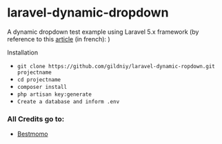 # laravel-dynamic-dropdown

A dynamic dropdown test example using Laravel 5.x framework (by reference to this [article](http://laravel.sillo.org/une-liste-de-choix-dynamique/) (in french): )

Installation

- `git clone https://github.com/gildniy/laravel-dynamic-ropdown.git projectname`
- `cd projectname`
- `composer install`
- `php artisan key:generate`
- `Create a database and inform .env`

### All Credits go to:
* [Bestmomo](https://github.com/bestmomo)
